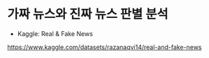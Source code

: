 # 가짜 뉴스와 진짜 뉴스 판별 분석

* Kaggle: Real & Fake News

https://www.kaggle.com/datasets/razanaqvi14/real-and-fake-news
